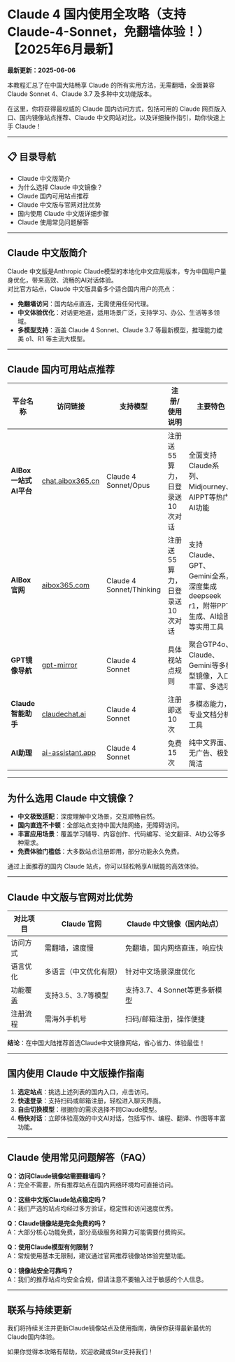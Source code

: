 # Claude 4 国内使用全攻略（支持Claude-4-Sonnet，免翻墙体验！）【2025年6月最新】

**最新更新：2025-06-06**

本教程汇总了在中国大陆畅享 Claude 的所有实用方法，无需翻墙，全面兼容 Claude Sonnet 4、Claude 3.7 及多种中文功能版本。

在这里，你将获得最权威的 Claude 国内访问方式，包括可用的 Claude 网页版入口、国内镜像站点推荐、Claude 中文网站对比，以及详细操作指引，助你快速上手 Claude！

---

## 📋 目录导航

- Claude 中文版简介
- 为什么选择 Claude 中文镜像？
- Claude 国内可用站点推荐
- Claude 中文版与官网对比优势
- 国内使用 Claude 中文版详细步骤
- Claude 使用常见问题解答

---

## Claude 中文版简介

Claude 中文版是Anthropic Claude模型的本地化中文应用版本，专为中国用户量身优化，带来高效、流畅的AI对话体验。  
对比官方站点，Claude 中文版具备多个适合国内用户的亮点：

- **免翻墙访问**：国内站点直连，无需使用任何代理。
- **中文体验优化**：对话更地道，适用场景广泛，支持学习、办公、生活等多领域。
- **多模型支持**：涵盖 Claude 4 Sonnet、Claude 3.7 等最新模型，推理能力媲美 o1、R1 等主流大模型。

---

## Claude 国内可用站点推荐

| 平台名称               | 访问链接                                                               | 支持模型                  | 注册/使用说明                         | 主要特色                                                                                 |
| ---------------------- | ---------------------------------------------------------------------- | ------------------------- | -------------------------------------- | ---------------------------------------------------------------------------------------- |
| **AIBox 一站式AI平台** | [chat.aibox365.cn](https://chat.aibox365.cn/)                         | Claude 4 Sonnet/Opus      | 注册送55算力，日登录送10次对话         | 全面支持Claude系列、Midjourney、AIPPT等热门AI功能                                        |
| **AIBox官网**          | [aibox365.com](https://aibox365.com/)                                 | Claude 4 Sonnet/Thinking  | 注册送55算力，日登录送10次对话         | 支持Claude、GPT、Gemini全系，深度集成deepseek r1，附带PPT生成、AI绘图等实用工具            |
| **GPT镜像导航**        | [gpt-mirror](https://chinese-chatgpt-mirrors.github.io/gpt-mirror/)   | Claude 4 Sonnet           | 具体视站点规则                         | 聚合GTP4o、Claude、Gemini等多模型镜像，入口丰富、多选项                                   |
| **Claude智能助手**     | [claudechat.ai](https://claudechat.ai/)                               | Claude 4 Sonnet           | 注册即送10次                          | 多模态能力，专业文档分析工具                                                              |
| **AI助理**             | [ai-assistant.app](https://ai-assistant.app/)                         | Claude 4 Sonnet           | 免费15次                              | 纯中文界面、无广告、极致简洁                                                             |

---

## 为什么选用 Claude 中文镜像？

- **中文极致适配**：深度理解中文场景，交互顺畅自然。
- **国内直连不卡顿**：全部站点支持中国大陆网络，无障碍访问。
- **丰富应用场景**：覆盖学习辅导、内容创作、代码编写、论文翻译、AI办公等多种需求。
- **免费体验门槛低**：大多数站点注册即用，部分功能永久免费。

通过上面推荐的国内 Claude 站点，你可以轻松畅享AI赋能的高效体验。

---

## Claude 中文版与官网对比优势

| 对比项目   | Claude 官网           | Claude 中文镜像（国内站点）       |
| ---------- | -------------------- | --------------------------------- |
| 访问方式   | 需翻墙，速度慢        | 免翻墙，国内网络直连，响应快      |
| 语言优化   | 多语言（中文优化有限） | 针对中文场景深度优化              |
| 功能覆盖   | 支持3.5、3.7等模型    | 支持3.7、4 Sonnet等更多新模型     |
| 注册流程   | 需海外手机号          | 扫码/邮箱注册，操作便捷           |

**结论**：在中国大陆推荐首选Claude中文镜像网站，省心省力、体验最佳！

---

## 国内使用 Claude 中文版操作指南

1. **选定站点**：挑选上述列表的国内入口，点击访问。
2. **快速登录**：支持扫码或邮箱注册，轻松进入聊天界面。
3. **自由切换模型**：根据你的需求选择不同Claude模型。
4. **畅快对话**：立即体验高效的中文AI对话，包括写作、编程、翻译、作图等丰富功能。

---

## Claude 使用常见问题解答（FAQ）

**Q：访问Claude镜像站需要翻墙吗？**  
A：完全不需要，所有推荐站点在国内网络环境均可直接访问。

**Q：这些中文版Claude站点稳定吗？**  
A：我们严选的站点均经过多方验证，稳定性和访问速度优秀。

**Q：Claude镜像站是完全免费的吗？**  
A：大部分核心功能免费，部分高级服务和算力可能需要付费购买。

**Q：使用Claude模型有何限制？**  
A：常规使用基本无限制，建议通过官网推荐镜像站体验完整功能。

**Q：镜像站安全可靠吗？**  
A：我们的推荐站点均安全合规，但请注意不要输入过于敏感的个人信息。

---

## 联系与持续更新

我们将持续关注并更新Claude镜像站点及使用指南，确保你获得最新最优的Claude国内体验。

如果你觉得本攻略有帮助，欢迎收藏或Star支持我们！
